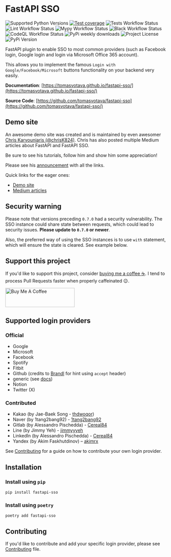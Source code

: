 # FastAPI SSO

![Supported Python Versions](https://img.shields.io/pypi/pyversions/fastapi-sso)
[![Test coverage](https://codecov.io/gh/tomasvotava/fastapi-sso/graph/badge.svg?token=SIFCTVSSOS)](https://codecov.io/gh/tomasvotava/fastapi-sso)
![Tests Workflow Status](https://img.shields.io/github/actions/workflow/status/tomasvotava/fastapi-sso/test.yml?label=tests)
![Lint Workflow Status](https://img.shields.io/github/actions/workflow/status/tomasvotava/fastapi-sso/lint.yml?label=ruff)
![Mypy Workflow Status](https://img.shields.io/github/actions/workflow/status/tomasvotava/fastapi-sso/lint.yml?label=mypy)
![Black Workflow Status](https://img.shields.io/github/actions/workflow/status/tomasvotava/fastapi-sso/lint.yml?label=black)
![CodeQL Workflow Status](https://img.shields.io/github/actions/workflow/status/tomasvotava/fastapi-sso/codeql-analysis.yml?label=CodeQL)
![PyPi weekly downloads](https://img.shields.io/pypi/dw/fastapi-sso)
![Project License](https://img.shields.io/github/license/tomasvotava/fastapi-sso)
![PyPi Version](https://img.shields.io/pypi/v/fastapi-sso)

FastAPI plugin to enable SSO to most common providers (such as Facebook login, Google login and login via
Microsoft Office 365 account).

This allows you to implement the famous `Login with Google/Facebook/Microsoft` buttons functionality on your
backend very easily.

**Documentation**: [https://tomasvotava.github.io/fastapi-sso/](https://tomasvotava.github.io/fastapi-sso/)

**Source Code**: [https://github.com/tomasvotava/fastapi-sso](https://github.com/tomasvotava/fastapi-sso/)

## Demo site

An awesome demo site was created and is maintained by even awesomer
[Chris Karvouniaris (@chrisK824)](https://github.com/chrisK824). Chris has also posted multiple
Medium articles about FastAPI and FastAPI SSO.

Be sure to see his tutorials, follow him and show him some appreciation!

Please see his [announcement](https://github.com/tomasvotava/fastapi-sso/discussions/150) with all the links.

Quick links for the eager ones:

- [Demo site](https://fastapi-sso-example.vercel.app/)
- [Medium articles](https://medium.com/@christos.karvouniaris247)

## Security warning

Please note that versions preceding `0.7.0` had a security vulnerability.
The SSO instance could share state between requests, which could lead to security issues.
**Please update to `0.7.0` or newer**.

Also, the preferred way of using the SSO instances is to use `with` statement, which will ensure the state is cleared.
See example below.

## Support this project

If you'd like to support this project, consider [buying me a coffee ☕](https://www.buymeacoffee.com/tomas.votava).
I tend to process Pull Requests faster when properly caffeinated 😉.

<a href="https://www.buymeacoffee.com/tomas.votava" target="_blank">
<img src="https://cdn.buymeacoffee.com/buttons/v2/default-yellow.png"
    alt="Buy Me A Coffee" style="height: 60px !important;width: 217px !important;" ></a>

## Supported login providers

### Official

- Google
- Microsoft
- Facebook
- Spotify
- Fitbit
- Github (credits to [Brandl](https://github.com/Brandl) for hint using `accept` header)
- generic (see [docs](https://tomasvotava.github.io/fastapi-sso/reference/sso.generic/))
- Notion
- Twitter (X)

### Contributed

- Kakao (by Jae-Baek Song - [thdwoqor](https://github.com/thdwoqor))
- Naver (by 1tang2bang92) - [1tang2bang92](https://github.com/1tang2bang92)
- Gitlab (by Alessandro Pischedda) - [Cereal84](https://github.com/Cereal84)
- Line (by Jimmy Yeh) - [jimmyyyeh](https://github.com/jimmyyyeh)
- LinkedIn (by Alessandro Pischedda) - [Cereal84](https://github.com/Cereal84)
- Yandex (by Akim Faskhutdinov) – [akimrx](https://github.com/akimrx)

See [Contributing](#contributing) for a guide on how to contribute your own login provider.

## Installation

### Install using `pip`

```console
pip install fastapi-sso
```

### Install using `poetry`

```console
poetry add fastapi-sso
```

## Contributing

If you'd like to contribute and add your specific login provider, please see
[Contributing](https://tomasvotava.github.io/fastapi-sso/contributing) file.
